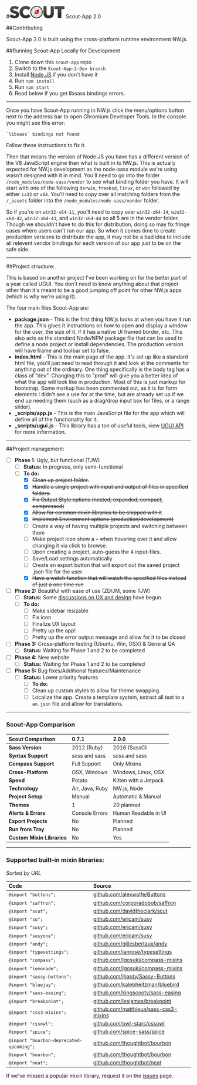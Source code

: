 #![Scout-App Logo](_img/scout-wordmark-tiny.png "Scout-App Logo") Scout-App 2.0

##Contributing

Scout-App 2.0 is built using the cross-platform runtime environment NW.js.


##Running Scout-App Locally for Development

1. Clone down this `scout-app` repo
2. Switch to the `Scout-App-2-Dev branch`
3. Install [Node.JS](http://nodejs.org) if you don't have it
4. Run `npm install`
5. Run `npm start`
6. Read below if you get libsass bindings errors.

* * *

Once you have Scout-App running in NW.js click the menu/options button next to the address bar to open Chromium Developer Tools. In the console you might see this error:

    `libsass` bindings not found

Follow these instructions to fix it.

Then that means the version of Node.JS you have has a different version of the V8 JavaScript engine than what is built in to NW.js. This is actually expected for NW.js development as the node-sass module we're using wasn't designed with it in mind. You'll need to go into the folder `/node_modules/node-sass/vendor` to see what binding folder you have. It will start with one of the following `darwin`, `freebsd`, `linux`, or `win` followed by either `ia32` or `x64`. You'll need to copy over all matching folders from the `/_assets` folder into the `/node_modules/node-sass/vendor` folder.

So if you're on `win32-x64-11`, you'll need to copy over `win32-x64-14`, `win32-x64-42`, `win32-x64-43`, and `win32-x64-44` so all 5 are in the vendor folder. Though we shouldn't have to do this for distribution, doing so may fix fringe cases where users can't run our app. So when it comes time to create production versions to distribute the app, it may not be a bad idea to include all relevent vendor bindings for each version of our app just to be on the safe side.

* * *

##Project structure:

This is based on another project I've been working on for the better part of a year called UGUI. You don't need to know anything about that project other than it's meant to be a good jumping off point for other NW.js apps (which is why we're using it).

The four main files Scout-App are:

* **package.json** - This is the first thing NW.js looks at when you have it run the app. This gives it instructions on how to open and display a window for the user, the size of it, if it has a native UI framed border, etc. This also acts as the standard Node/NPM package file that can be used to define a node project or install dependencies. The production version will have frame and toolbar set to false.
* **index.html** - This is the main page of the app. It's set up like a standard html file, you'll just need to read through it and look at the comments for anything out of the ordinary. One thing specifically is the body tag has a class of "dev". Changing this to "prod" will give you a better idea of what the app will look like in production. Most of this is just markup for bootstrap. Some markup has been commented out, as it is for form elements I didn't see a use for at the time, but are already set up if we end up needing them (such as a drag/drop input box for files, or a range slider).
* **_scripts/app.js** - This is the main JavaScript file for the app which will define all of the functionality for it.
* **_scripts/ugui.js** - This library has a ton of useful tools, view [UGUI API](http://ugui.io/api) for more information.

* * *

##Project management:

* [ ] **Phase 1**: Ugly, but functional (TJW)
  * [ ] **Status:** In progress, only semi-functional
  * [ ] **To do:**
    * [x] ~~Clean up project folder.~~
    * [x] ~~Handle a single project with input and output of files in specified folders.~~
    * [x] ~~Fix Output Style options (nested, expanded, compact, compressed)~~
    * [x] ~~Allow for common mixin libraries to be shipped with it~~
    * [x] ~~Implement Environment options (production/development)~~
    * [ ] Create a way of having multiple projects and switching between them
    * [ ] Make project icon show a `+` when hovering over it and allow changing it via click to browse.
    * [ ] Upon creating a project, auto-guess the 4 input-files.
    * [ ] Save/Load settings automatically
    * [ ] Create an export button that will export out the saved project .json file for the user.
    * [x] ~~Have a watch function that will watch the specified files instead of just a one time run~~
* [ ] **Phase 2:** Beautiful with ease of use (ZD/JM, some TJW)
  * [ ] **Status:** Some [discussions on UX and design](https://github.com/mhs/scout-app/issues/186) have begun.
  * [ ] **To do:**
    * [ ] Make sidebar resizable
    * [ ] Fix icon
    * [ ] Finalize UX layout
    * [ ] Pretty up the app!
    * [ ] Pretty up the error output message and allow for it to be closed
* [ ] **Phase 3:** Cross-platform testing (Ubuntu, Win, OSX) & General QA
  * [ ] **Status:** Waiting for Phase 1 and 2 to be completed
* [ ] **Phase 4:** New website
  * [ ] **Status:** Waiting for Phase 1 and 2 to be completed
* [ ] **Phase 5:** Bug fixes/Additional features/Maintenance
  * [ ] **Status:** Lower priority features
    * [ ] **To do:**
    * [ ] Clean up custom styles to allow for theme swapping.
    * [ ] Localize the app. Create a template system, extract all text to a `en.json` file and allow for translations.

* * *

### Scout-App Comparison

Scout Comparison           | 0.7.1           | 2.0.0
:--                        | :--             | :--
**Sass Version**           | 2012 (Ruby)     | 2016 (SassC)
**Syntax Support**         | scss and sass   | scss and sass
**Compass Support**        | Full Support    | Only Mixins
**Cross-Platform**         | OSX, Windows    | Windows, Linux, OSX
**Speed**                  | Potato          | Kitten with a Jetpack
**Technology**             | Air, Java, Ruby | NW.js, Node
**Project Setup**          | Manual          | Automatic & Manual
**Themes**                 | 1               | 20 planned
**Alerts & Errors**        | Console Errors  | Human Readable in UI
**Export Projects**        | No              | Planned
**Run from Tray**          | No              | Planned
**Custom Mixin Libraries** | No              | Yes

* * *

### Supported built-in mixin libraries:

*Sorted by URL*

Code                                     | Source
:--                                      | :--
`@import "buttons";`                     | [github.com/alexwolfe/Buttons](https://github.com/alexwolfe/Buttons)
`@import "saffron";`                     | [github.com/corporadobob/saffron](https://github.com/corporadobob/saffron)
`@import "scut";`                        | [github.com/davidtheclark/scut](https://github.com/davidtheclark/scut)
`@import "su";`                          | [github.com/ericam/susy](https://github.com/ericam/susy)
`@import "susy";`                        | [github.com/ericam/susy](https://github.com/ericam/susy)
`@import "susyone";`                     | [github.com/ericam/susy](https://github.com/ericam/susy)
`@import "andy";`                        | [github.com/gillesbertaux/andy](https://github.com/gillesbertaux/andy)
`@import "typesettings";`                | [github.com/ianrose/typesettings](https://github.com/ianrose/typesettings)
`@import "compass";`                     | [github.com/Igosuki/compass-mixins](https://github.com/Igosuki/compass-mixins)
`@import "lemonade";`                    | [github.com/Igosuki/compass-mixins](https://github.com/Igosuki/compass-mixins)
`@import "sassy-buttons";`               | [github.com/jhardy/Sassy-Buttons](https://github.com/jhardy/Sassy-Buttons)
`@import "bluejay";`                     | [github.com/kalebheitzman/bluebird](https://github.com/kalebheitzman/bluebird)
`@import "sass-easing";`                 | [github.com/kingscooty/sass-easing](https://github.com/kingscooty/sass-easing)
`@import "breakpoint";`                  | [github.com/lesjames/breakpoint](https://github.com/lesjames/breakpoint)
`@import "css3-mixins";`                 | [github.com/matthieua/sass-css3-mixins](https://github.com/matthieua/sass-css3-mixins)
`@import "cssowl";`                      | [github.com/owl-stars/cssowl](https://github.com/owl-stars/cssowl)
`@import "spice";`                       | [github.com/spice-sass/spice](https://github.com/spice-sass/spice)
`@import "bourbon-deprecated-upcoming";` | [github.com/thoughtbot/bourbon](https://github.com/thoughtbot/bourbon)
`@import "bourbon";`                     | [github.com/thoughtbot/bourbon](https://github.com/thoughtbot/bourbon)
`@import "neat";`                        | [github.com/thoughtbot/neat](https://github.com/thoughtbot/neat)

If we've missed a popular mixin library, request it on the [issues](https://github.com/mhs/scout-app/issues) page.
